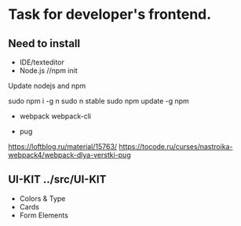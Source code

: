 # Task for developer's frontend.

## Need to install

* IDE/texteditor
* Node.js //npm init 

Update nodejs and npm

sudo npm i -g n
sudo n stable
sudo npm update -g npm

* webpack webpack-cli

* pug

https://loftblog.ru/material/15763/
https://tocode.ru/curses/nastroika-webpack4/webpack-dlya-verstki-pug

## UI-KIT ../src/UI-KIT

* Colors & Type
* Cards
* Form Elements
